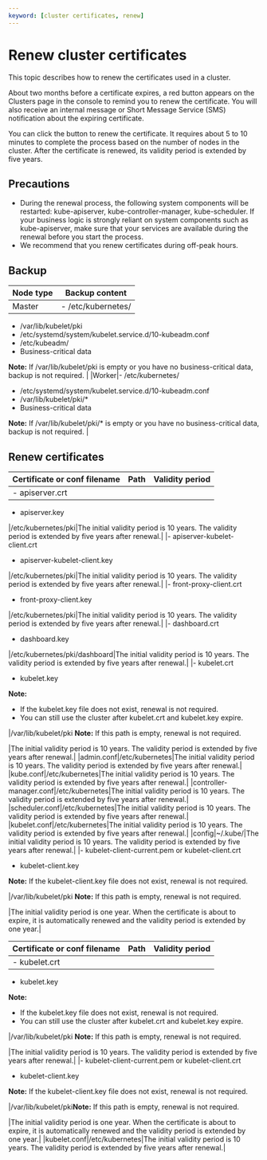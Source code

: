 ```yaml
---
keyword: [cluster certificates, renew]
---
```


# Renew cluster certificates

This topic describes how to renew the certificates used in a cluster.

About two months before a certificate expires, a red button appears on the Clusters page in the console to remind you to renew the certificate. You will also receive an internal message or Short Message Service \(SMS\) notification about the expiring certificate.

You can click the button to renew the certificate. It requires about 5 to 10 minutes to complete the process based on the number of nodes in the cluster. After the certificate is renewed, its validity period is extended by five years.

## Precautions

-   During the renewal process, the following system components will be restarted: kube-apiserver, kube-controller-manager, kube-scheduler. If your business logic is strongly reliant on system components such as kube-apiserver, make sure that your services are available during the renewal before you start the process.
-   We recommend that you renew certificates during off-peak hours.

## Backup

|Node type|Backup content|
|---------|--------------|
|Master|-   /etc/kubernetes/
-   /var/lib/kubelet/pki
-   /etc/systemd/system/kubelet.service.d/10-kubeadm.conf
-   /etc/kubeadm/
-   Business-critical data

**Note:** If /var/lib/kubelet/pki is empty or you have no business-critical data, backup is not required. |
|Worker|-   /etc/kubernetes/
-   /etc/systemd/system/kubelet.service.d/10-kubeadm.conf
-   /var/lib/kubelet/pki/\*
-   Business-critical data

**Note:** If /var/lib/kubelet/pki/\* is empty or you have no business-critical data, backup is not required. |

## Renew certificates

|Certificate or conf filename|Path|Validity period|
|----------------------------|----|---------------|
|-   apiserver.crt
-   apiserver.key

|/etc/kubernetes/pki|The initial validity period is 10 years. The validity period is extended by five years after renewal.|
|-   apiserver-kubelet-client.crt
-   apiserver-kubelet-client.key

|/etc/kubernetes/pki|The initial validity period is 10 years. The validity period is extended by five years after renewal.|
|-   front-proxy-client.crt
-   front-proxy-client.key

|/etc/kubernetes/pki|The initial validity period is 10 years. The validity period is extended by five years after renewal.|
|-   dashboard.crt
-   dashboard.key

|/etc/kubernetes/pki/dashboard|The initial validity period is 10 years. The validity period is extended by five years after renewal.|
|-   kubelet.crt
-   kubelet.key

**Note:**

-   If the kubelet.key file does not exist, renewal is not required.
-   You can still use the cluster after kubelet.crt and kubelet.key expire.

|/var/lib/kubelet/pki **Note:** If this path is empty, renewal is not required.

|The initial validity period is 10 years. The validity period is extended by five years after renewal.|
|admin.conf|/etc/kubernetes|The initial validity period is 10 years. The validity period is extended by five years after renewal.|
|kube.conf|/etc/kubernetes|The initial validity period is 10 years. The validity period is extended by five years after renewal.|
|controller-manager.conf|/etc/kubernetes|The initial validity period is 10 years. The validity period is extended by five years after renewal.|
|scheduler.conf|/etc/kubernetes|The initial validity period is 10 years. The validity period is extended by five years after renewal.|
|kubelet.conf|/etc/kubernetes|The initial validity period is 10 years. The validity period is extended by five years after renewal.|
|config|~/.kube/|The initial validity period is 10 years. The validity period is extended by five years after renewal.|
|-   kubelet-client-current.pem or kubelet-client.crt
-   kubelet-client.key

**Note:** If the kubelet-client.key file does not exist, renewal is not required.

|/var/lib/kubelet/pki **Note:** If this path is empty, renewal is not required.

|The initial validity period is one year. When the certificate is about to expire, it is automatically renewed and the validity period is extended by one year.|

|Certificate or conf filename|Path|Validity period|
|----------------------------|----|---------------|
|-   kubelet.crt
-   kubelet.key

**Note:**

-   If the kubelet.key file does not exist, renewal is not required.
-   You can still use the cluster after kubelet.crt and kubelet.key expire.

|/var/lib/kubelet/pki **Note:** If this path is empty, renewal is not required.

|The initial validity period is 10 years. The validity period is extended by five years after renewal.|
|-   kubelet-client-current.pem or kubelet-client.crt
-   kubelet-client.key

**Note:** If the kubelet-client.key file does not exist, renewal is not required.

|/var/lib/kubelet/pki**Note:** If this path is empty, renewal is not required.

|The initial validity period is one year. When the certificate is about to expire, it is automatically renewed and the validity period is extended by one year.|
|kubelet.conf|/etc/kubernetes|The initial validity period is 10 years. The validity period is extended by five years after renewal.|

